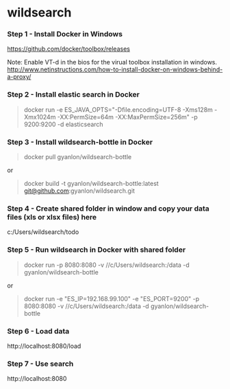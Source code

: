 # wildsearch


### Step 1 - Install Docker in Windows
https://github.com/docker/toolbox/releases

Note:
Enable VT-d in the bios for the virual toolbox installation in windows. 
http://www.netinstructions.com/how-to-install-docker-on-windows-behind-a-proxy/

### Step 2 - Install elastic search in Docker
> docker run -e ES_JAVA_OPTS="-Dfile.encoding=UTF-8 -Xms128m -Xmx1024m -XX:PermSize=64m -XX:MaxPermSize=256m"  -p 9200:9200 -d elasticsearch

### Step 3 - Install wildsearch-bottle in Docker
> docker pull gyanlon/wildsearch-bottle

or

> docker build -t gyanlon/wildsearch-bottle:latest git@github.com:gyanlon/wildsearch.git

### Step 4 - Create shared folder in window and copy your data files (xls or xlsx files) here
c:/Users/wildsearch/todo

### Step 5 - Run wildsearch in Docker with shared folder
> docker run -p 8080:8080 -v //c/Users/wildsearch:/data -d gyanlon/wildsearch-bottle

or

> docker run -e "ES_IP=192.168.99.100" -e "ES_PORT=9200" -p 8080:8080 -v //c/Users/wildsearch:/data -d gyanlon/wildsearch-bottle

### Step 6 - Load data
http://localhost:8080/load

### Step 7 - Use search
http://localhost:8080
